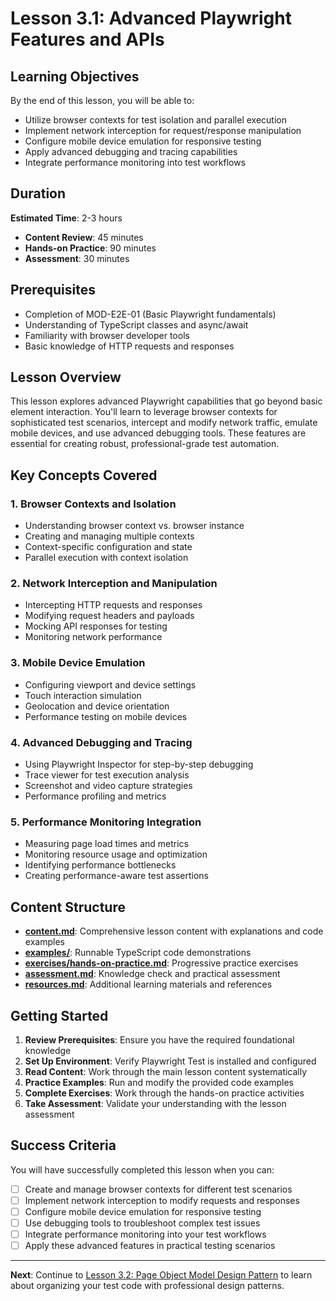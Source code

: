 # Lesson 3.1: Advanced Playwright Features and APIs

## Learning Objectives

By the end of this lesson, you will be able to:
- Utilize browser contexts for test isolation and parallel execution
- Implement network interception for request/response manipulation
- Configure mobile device emulation for responsive testing
- Apply advanced debugging and tracing capabilities
- Integrate performance monitoring into test workflows

## Duration

**Estimated Time**: 2-3 hours
- **Content Review**: 45 minutes
- **Hands-on Practice**: 90 minutes
- **Assessment**: 30 minutes

## Prerequisites

- Completion of MOD-E2E-01 (Basic Playwright fundamentals)
- Understanding of TypeScript classes and async/await
- Familiarity with browser developer tools
- Basic knowledge of HTTP requests and responses

## Lesson Overview

This lesson explores advanced Playwright capabilities that go beyond basic element interaction. You'll learn to leverage browser contexts for sophisticated test scenarios, intercept and modify network traffic, emulate mobile devices, and use advanced debugging tools. These features are essential for creating robust, professional-grade test automation.

## Key Concepts Covered

### 1. Browser Contexts and Isolation
- Understanding browser context vs. browser instance
- Creating and managing multiple contexts
- Context-specific configuration and state
- Parallel execution with context isolation

### 2. Network Interception and Manipulation
- Intercepting HTTP requests and responses
- Modifying request headers and payloads
- Mocking API responses for testing
- Monitoring network performance

### 3. Mobile Device Emulation
- Configuring viewport and device settings
- Touch interaction simulation
- Geolocation and device orientation
- Performance testing on mobile devices

### 4. Advanced Debugging and Tracing
- Using Playwright Inspector for step-by-step debugging
- Trace viewer for test execution analysis
- Screenshot and video capture strategies
- Performance profiling and metrics

### 5. Performance Monitoring Integration
- Measuring page load times and metrics
- Monitoring resource usage and optimization
- Identifying performance bottlenecks
- Creating performance-aware test assertions

## Content Structure

- **[content.md](./content.md)**: Comprehensive lesson content with explanations and code examples
- **[examples/](./examples/)**: Runnable TypeScript code demonstrations
- **[exercises/hands-on-practice.md](./exercises/hands-on-practice.md)**: Progressive practice exercises
- **[assessment.md](./assessment.md)**: Knowledge check and practical assessment
- **[resources.md](./resources.md)**: Additional learning materials and references

## Getting Started

1. **Review Prerequisites**: Ensure you have the required foundational knowledge
2. **Set Up Environment**: Verify Playwright Test is installed and configured
3. **Read Content**: Work through the main lesson content systematically
4. **Practice Examples**: Run and modify the provided code examples
5. **Complete Exercises**: Work through the hands-on practice activities
6. **Take Assessment**: Validate your understanding with the lesson assessment

## Success Criteria

You will have successfully completed this lesson when you can:
- [ ] Create and manage browser contexts for different test scenarios
- [ ] Implement network interception to modify requests and responses
- [ ] Configure mobile device emulation for responsive testing
- [ ] Use debugging tools to troubleshoot complex test issues
- [ ] Integrate performance monitoring into your test workflows
- [ ] Apply these advanced features in practical testing scenarios

---

**Next**: Continue to [Lesson 3.2: Page Object Model Design Pattern](../lesson-02-page-object-model-pom-design-pattern/) to learn about organizing your test code with professional design patterns.